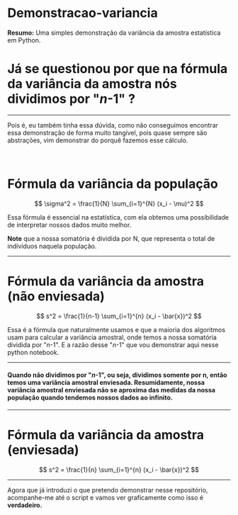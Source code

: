 # Demonstracao-variancia
**Resumo:** Uma simples demonstração da variância da amostra estatística em Python.

# Já se questionou por que na fórmula da variância da amostra nós dividimos por "_n_-1" ?

---

Pois é, eu também tinha essa dúvida, como não conseguimos encontrar essa demonstração de forma muito tangível, pois quase sempre são abstrações, vim demonstrar do porquê fazemos esse cálculo.
<br>
<br>
<br>

# **Fórmula da variância da população**

$$ \sigma^2 = \frac{1}{N} \sum_{i=1}^{N} (x_i - \mu)^2 $$

Essa fórmula é essencial na estatística, com ela obtemos uma possibilidade de interpretar nossos dados muito melhor.

**Note** que a nossa somatória é dividida por N, que representa o total de indivíduos naquela população.

---

# **Fórmula da variância da amostra (não enviesada)**

$$ 
s^2 = \frac{1}{n-1} \sum_{i=1}^{n} (x_i - \bar{x})^2
$$

Essa é a fórmula que naturalmente usamos e que a maioria dos algoritmos usam para calcular a variância amostral, onde temos a nossa somatória dividida por "*n*-1". E a razão desse "*n*-1" que vou demonstrar aqui nesse python notebook.

---

#### Quando não dividimos por "*n*-1", ou seja, dividimos somente por n, então temos uma variância amostral enviesada. Resumidamente, nossa variância amostral enviesada não se aproxima das medidas da nossa população quando tendemos nossos dados ao infinito.

---

# **Fórmula da variância da amostra (enviesada)**

$$
s^2 = \frac{1}{n} \sum_{i=1}^{n} (x_i - \bar{x})^2
$$

---

Agora que já introduzi o que pretendo demonstrar nesse repositório, acompanhe-me até o script e vamos ver graficamente como isso é **verdadeiro.**

